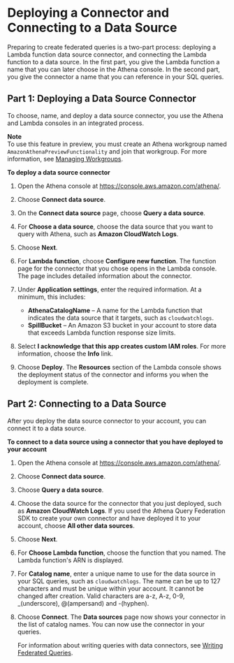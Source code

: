 # Deploying a Connector and Connecting to a Data Source<a name="connect-to-a-data-source-lambda"></a>

Preparing to create federated queries is a two\-part process: deploying a Lambda function data source connector, and connecting the Lambda function to a data source\. In the first part, you give the Lambda function a name that you can later choose in the Athena console\. In the second part, you give the connector a name that you can reference in your SQL queries\.

## Part 1: Deploying a Data Source Connector<a name="connect-to-a-data-source-lambda-deploying"></a>

To choose, name, and deploy a data source connector, you use the Athena and Lambda consoles in an integrated process\.

**Note**  
To use this feature in preview, you must create an Athena workgroup named `AmazonAthenaPreviewFunctionality` and join that workgroup\. For more information, see [Managing Workgroups](workgroups-create-update-delete.md)\.

**To deploy a data source connector**

1. Open the Athena console at [https://console\.aws\.amazon\.com/athena/](https://console.aws.amazon.com/athena/home)\.

1. Choose **Connect data source**\.

1. On the **Connect data source** page, choose **Query a data source**\.

1. For **Choose a data source**, choose the data source that you want to query with Athena, such as **Amazon CloudWatch Logs**\.

1. Choose **Next**\.

1. For **Lambda function**, choose **Configure new function**\. The function page for the connector that you chose opens in the Lambda console\. The page includes detailed information about the connector\.

1. Under **Application settings**, enter the required information\. At a minimum, this includes:
   + **AthenaCatalogName** – A name for the Lambda function that indicates the data source that it targets, such as `cloudwatchlogs`\.
   + **SpillBucket** – An Amazon S3 bucket in your account to store data that exceeds Lambda function response size limits\.

1. Select **I acknowledge that this app creates custom IAM roles**\. For more information, choose the **Info** link\.

1. Choose **Deploy**\. The **Resources** section of the Lambda console shows the deployment status of the connector and informs you when the deployment is complete\.

## Part 2: Connecting to a Data Source<a name="connect-to-a-data-source-lambda-connecting"></a>

After you deploy the data source connector to your account, you can connect it to a data source\.

**To connect to a data source using a connector that you have deployed to your account**

1. Open the Athena console at [https://console\.aws\.amazon\.com/athena/](https://console.aws.amazon.com/athena/home)\.

1. Choose **Connect data source**\.

1. Choose **Query a data source**\.

1. Choose the data source for the connector that you just deployed, such as **Amazon CloudWatch Logs**\. If you used the Athena Query Federation SDK to create your own connector and have deployed it to your account, choose **All other data sources**\.

1. Choose **Next**\.

1. For **Choose Lambda function**, choose the function that you named\. The Lambda function's ARN is displayed\.

1. For **Catalog name**, enter a unique name to use for the data source in your SQL queries, such as `cloudwatchlogs`\. The name can be up to 127 characters and must be unique within your account\. It cannot be changed after creation\. Valid characters are a\-z, A\-z, 0\-9, \_\(underscore\), @\(ampersand\) and \-\(hyphen\)\.

1. Choose **Connect**\. The **Data sources** page now shows your connector in the list of catalog names\. You can now use the connector in your queries\. 

   For information about writing queries with data connectors, see [Writing Federated Queries](writing-federated-queries.md)\.